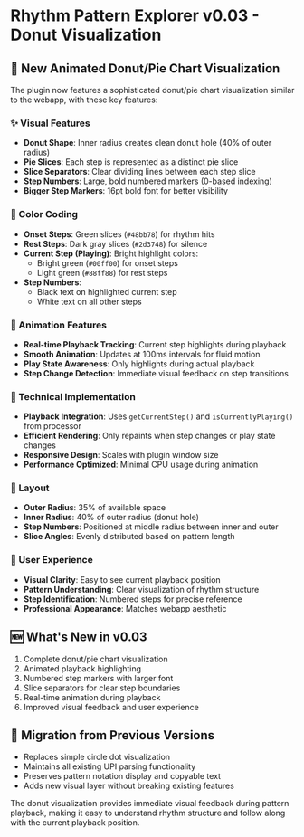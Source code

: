# Rhythm Pattern Explorer v0.03 - Donut Visualization

## 🍩 New Animated Donut/Pie Chart Visualization

The plugin now features a sophisticated donut/pie chart visualization similar to the webapp, with these key features:

### ✨ Visual Features
- **Donut Shape**: Inner radius creates clean donut hole (40% of outer radius)
- **Pie Slices**: Each step is represented as a distinct pie slice
- **Slice Separators**: Clear dividing lines between each step slice
- **Step Numbers**: Large, bold numbered markers (0-based indexing)
- **Bigger Step Markers**: 16pt bold font for better visibility

### 🎨 Color Coding
- **Onset Steps**: Green slices (`#48bb78`) for rhythm hits
- **Rest Steps**: Dark gray slices (`#2d3748`) for silence
- **Current Step (Playing)**: Bright highlight colors:
  - Bright green (`#00ff00`) for onset steps
  - Light green (`#88ff88`) for rest steps
- **Step Numbers**: 
  - Black text on highlighted current step
  - White text on all other steps

### 🎵 Animation Features
- **Real-time Playback Tracking**: Current step highlights during playback
- **Smooth Animation**: Updates at 100ms intervals for fluid motion
- **Play State Awareness**: Only highlights during actual playback
- **Step Change Detection**: Immediate visual feedback on step transitions

### 🔧 Technical Implementation
- **Playback Integration**: Uses `getCurrentStep()` and `isCurrentlyPlaying()` from processor
- **Efficient Rendering**: Only repaints when step changes or play state changes
- **Responsive Design**: Scales with plugin window size
- **Performance Optimized**: Minimal CPU usage during animation

### 📐 Layout
- **Outer Radius**: 35% of available space
- **Inner Radius**: 40% of outer radius (donut hole)
- **Step Numbers**: Positioned at middle radius between inner and outer
- **Slice Angles**: Evenly distributed based on pattern length

### 🎯 User Experience
- **Visual Clarity**: Easy to see current playback position
- **Pattern Understanding**: Clear visualization of rhythm structure
- **Step Identification**: Numbered steps for precise reference
- **Professional Appearance**: Matches webapp aesthetic

## 🆕 What's New in v0.03
1. Complete donut/pie chart visualization
2. Animated playback highlighting
3. Numbered step markers with larger font
4. Slice separators for clear step boundaries
5. Real-time animation during playback
6. Improved visual feedback and user experience

## 🔄 Migration from Previous Versions
- Replaces simple circle dot visualization
- Maintains all existing UPI parsing functionality
- Preserves pattern notation display and copyable text
- Adds new visual layer without breaking existing features

The donut visualization provides immediate visual feedback during pattern playback, making it easy to understand rhythm structure and follow along with the current playback position.